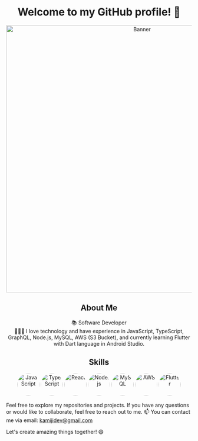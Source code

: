 <h1 align="center">Welcome to my GitHub profile! 👋</h1>
<p align="center">
  <img src="https://cdn.discordapp.com/attachments/917183221375049728/945738819527909386/background.png" alt="Banner" width="722">
</p>
<div align="center">
  <h2>About Me</h2>
</div>
<p align="center">
  📚 Software Developer<br>
  👩🏻‍💻 I love technology and have experience in JavaScript, TypeScript, GraphQL, Node.js, MySQL, AWS (S3 Bucket), and currently learning Flutter with Dart language in Android Studio.
</p>
<div align="center">
  <h2>Skills</h2>
</div>
<p align="center">
  <img src="https://cdn.iconscout.com/icon/free/png-256/javascript-2752148-2284965.png" alt="JavaScript" width="60px" style="border-radius: 50%;">
  <img src="https://cdn.iconscout.com/icon/free/png-256/typescript-1174965.png" alt="TypeScript" width="60px" style="border-radius: 50%;">
  <img src="https://cdn.iconscout.com/icon/free/png-256/react-1-282599.png" alt="React" width="60px" style="border-radius: 50%;">
  <img src="https://cdn.iconscout.com/icon/free/png-256/nodejs-6-569582.png" alt="Node.js" width="60px" style="border-radius: 50%;">
  <img src="https://cdn.iconscout.com/icon/free/png-256/mysql-19-1174939.png" alt="MySQL" width="60px" style="border-radius: 50%;">
  <img src="https://cdn.iconscout.com/icon/free/png-256/amazon-web-services-2-1174997.png" alt="AWS" width="60px" style="border-radius: 50%;">
  <img src="https://cdn.iconscout.com/icon/free/png-256/flutter-2038877-1720090.png" alt="Flutter" width="60px" style="border-radius: 50%;">
</p>

Feel free to explore my repositories and projects. If you have any questions or would like to collaborate, feel free to reach out to me.
📫 You can contact me via email: kamijidev@gmail.com

Let's create amazing things together! 😄
